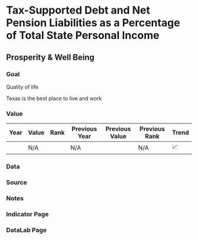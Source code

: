 # Tax-Supported Debt and Net Pension Liabilities as a Percentage of Total State Personal Income

## Prosperity & Well Being

### **Goal**

Quality of life

Texas is the best place to live and work

### **Value**

| Year |  Value      | Rank     | Previous Year   | Previous Value | Previous Rank | Trend | 
| ----------- | ----------- | ----------- | ----------- | ----------- | ----------- | -----------|
|             | N/A         |             | N/A         |             | N/A         | 📈        | 

### Data

### Source

### Notes



### Indicator Page



### DataLab Page



